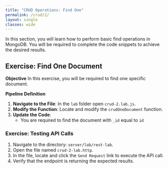 ```yaml
---
title: "CRUD Operations: Find One"
permalink: /crud/2/
layout: single
classes: wide
---
```


In this section, you will learn how to perform basic find operations in MongoDB. You will be required to complete the code snippets to achieve the desired results.

## Exercise: Find One Document

**Objective** 
In this exercise, you will be required to find one specific document.

**Pipeline Definition**  

1. **Navigate to the File**: In the `lab` folder open `crud-2.lab.js`.
2. **Modify the Function**: Locate and modify the `crudOneDocument` function.
3. **Update the Code**:
    - You are required to find the document with `_id` equal to `id`

### Exercise: Testing API Calls

1. Navigate to the directory: `server/lab/rest-lab`.
2. Open the file named `crud-2-lab.http`.
3. In the file, locate and click the `Send Request` link to execute the API call.
4. Verify that the endpoint is returning the expected results.
